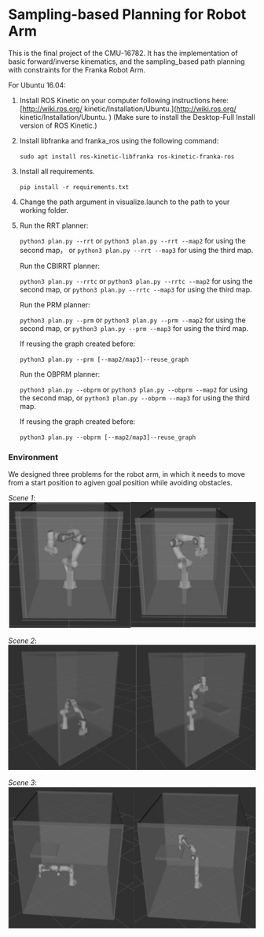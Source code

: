# Sampling-based Planning for Robot Arm

This is the final project of the CMU-16782. It has the implementation of basic forward/inverse kinematics, and the sampling_based path planning with constraints for the Franka Robot Arm.

For Ubuntu 16.04:

1. Install ROS Kinetic on your computer following instructions here: [http://wiki.ros.org/ kinetic/Installation/Ubuntu.](http://wiki.ros.org/ kinetic/Installation/Ubuntu. ) (Make sure to install the Desktop-Full Install version of ROS Kinetic.)

2. Install libfranka and franka_ros using the following command:

   `sudo apt install ros-kinetic-libfranka ros-kinetic-franka-ros`

3. Install all requirements.

   `pip install -r requirements.txt`

4. Change the path argument in visualize.launch to the path to your working folder.

5. Run the RRT planner:

   `python3 plan.py --rrt` or `python3 plan.py --rrt --map2` for using the second map， or `python3 plan.py --rrt --map3` for using the third map.

   Run the CBIRRT planner:

   `python3 plan.py --rrtc` or `python3 plan.py --rrtc --map2` for using the second map, or `python3 plan.py --rrtc --map3` for using the third map.

   Run the PRM planner:

   `python3 plan.py --prm` or `python3 plan.py --prm --map2` for using the second map, or `python3 plan.py --prm --map3` for using the third map.

   If reusing the graph created before:

   `python3 plan.py --prm [--map2/map3]--reuse_graph`

   Run the OBPRM planner:

   `python3 plan.py --obprm` or `python3 plan.py --obprm --map2` for using the second map, or `python3 plan.py --obprm --map3` for using the third map.

   If reusing the graph created before:

   `python3 plan.py --obprm [--map2/map3]--reuse_graph`

### Environment

We designed three problems for the robot arm, in which it needs to move from a start position to agiven goal position while avoiding obstacles. 

*Scene 1*: ![Scene 1](images/scene1.JPG)

*Scene 2*: ![Scene 2](images/scene2.JPG)

*Scene 3*: ![Scene 3](images/scene3.JPG)


